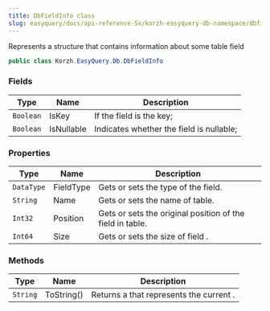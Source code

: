 ```yaml
---
title: DbFieldInfo class
slug: easyquery/docs/api-reference-5x/korzh-easyquery-db-namespace/dbfieldinfo-class
---
```



Represents a structure that contains information about some table field
```csharp
public class Korzh.EasyQuery.Db.DbFieldInfo

```

### Fields

| Type | Name | Description | 
| --- | --- | --- | 
| `Boolean` | IsKey | If the field is the key; | 
| `Boolean` | IsNullable | Indicates whether the field is nullable; | 


### Properties

| Type | Name | Description | 
| --- | --- | --- | 
| `DataType` | FieldType | Gets or sets the type of the field. | 
| `String` | Name | Gets or sets the name of table. | 
| `Int32` | Position | Gets or sets the original position of the field in table. | 
| `Int64` | Size | Gets or sets the size of field . | 


### Methods

| Type | Name | Description | 
| --- | --- | --- | 
| `String` | ToString() | Returns a <see cref="T:System.String"></see> that represents the current <see cref="T:System.Object"></see>. |